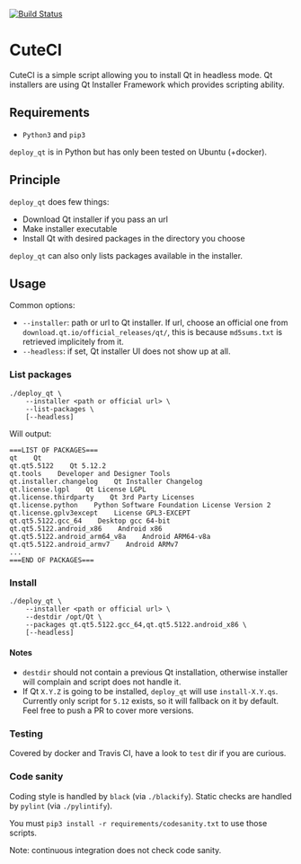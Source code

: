 [![Build Status](https://travis-ci.org/hasboeuf/cuteci.svg?branch=master)](https://travis-ci.org/hasboeuf/cuteci)

# CuteCI

CuteCI is a simple script allowing you to install Qt in headless mode.
Qt installers are using Qt Installer Framework which provides scripting ability.

## Requirements

* `Python3` and `pip3`

`deploy_qt` is in Python but has only been tested on Ubuntu (+docker).

## Principle

`deploy_qt` does few things:
- Download Qt installer if you pass an url
- Make installer executable
- Install Qt with desired packages in the directory you choose

`deploy_qt` can also only lists packages available in the installer.

## Usage

Common options:
* `--installer`: path or url to Qt installer. If url, choose an official one from `download.qt.io/official_releases/qt/`,
                 this is because `md5sums.txt` is retrieved implicitely from it.
* `--headless`: if set, Qt installer UI does not show up at all.

### List packages

```
./deploy_qt \
    --installer <path or official url> \
    --list-packages \
    [--headless]
```

Will output:

```
===LIST OF PACKAGES===
qt    Qt
qt.qt5.5122    Qt 5.12.2
qt.tools    Developer and Designer Tools
qt.installer.changelog    Qt Installer Changelog
qt.license.lgpl    Qt License LGPL
qt.license.thirdparty    Qt 3rd Party Licenses
qt.license.python    Python Software Foundation License Version 2
qt.license.gplv3except    License GPL3-EXCEPT
qt.qt5.5122.gcc_64    Desktop gcc 64-bit
qt.qt5.5122.android_x86    Android x86
qt.qt5.5122.android_arm64_v8a    Android ARM64-v8a
qt.qt5.5122.android_armv7    Android ARMv7
...
===END OF PACKAGES===
```

### Install

```
./deploy_qt \
    --installer <path or official url> \
    --destdir /opt/Qt \
    --packages qt.qt5.5122.gcc_64,qt.qt5.5122.android_x86 \
    [--headless]
```

#### Notes

* `destdir` should not contain a previous Qt installation,
  otherwise installer will complain and script does not handle it.
* If Qt `X.Y.Z` is going to be installed, `deploy_qt` will use `install-X.Y.qs`.
  Currently only script for `5.12` exists, so it will fallback on it by default.
  Feel free to push a PR to cover more versions.

### Testing

Covered by docker and Travis CI, have a look to `test` dir if you are curious.

### Code sanity

Coding style is handled by `black` (via `./blackify`).
Static checks are handled by `pylint` (via `./pylintify`).

You must `pip3 install -r requirements/codesanity.txt` to use those scripts.

Note: continuous integration does not check code sanity.

